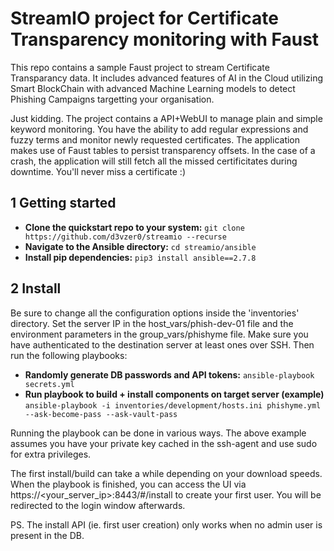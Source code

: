 StreamIO project for Certificate Transparency monitoring with Faust
===================================

This repo contains a sample Faust project to stream Certificate Transparancy data. It includes advanced features of AI in the Cloud utilizing Smart BlockChain with advanced Machine Learning models to detect Phishing Campaigns targetting your organisation.

Just kidding. The project contains a API+WebUI to manage plain and simple keyword monitoring. You have the ability to add regular expressions and fuzzy terms and monitor newly requested certificates. The application makes use of Faust tables to persist transparency offsets. In the case of a crash, the application will still fetch all the missed certificitates during downtime. You'll never miss a certificate :)


## 1 Getting started
- **Clone the quickstart repo to your system:** `git clone https://github.com/d3vzer0/streamio --recurse`
- **Navigate to the Ansible  directory:** `cd streamio/ansible`
- **Install pip dependencies:** `pip3 install ansible==2.7.8`

## 2 Install
Be sure to change all the configuration options inside the 'inventories' directory. Set the server IP in the host_vars/phish-dev-01 file and the environment parameters in the group_vars/phishyme file. Make sure you have authenticated to the destination server at least ones over SSH. Then run the following playbooks:

- **Randomly generate DB passwords and API tokens:** `ansible-playbook secrets.yml`
- **Run playbook to build + install components on target server (example)** `ansible-playbook -i inventories/development/hosts.ini phishyme.yml --ask-become-pass --ask-vault-pass`

Running the playbook can be done in various ways. The above example assumes you have your private key cached in the ssh-agent and use sudo for extra privileges. 

The first install/build can take a while depending on your download speeds. When the playbook is finished, you can access the UI via https://<your_server_ip>:8443/#/install to create your first user. You will be redirected to the login window afterwards.

PS. The install API (ie. first user creation) only works when no admin user is present in the DB.
